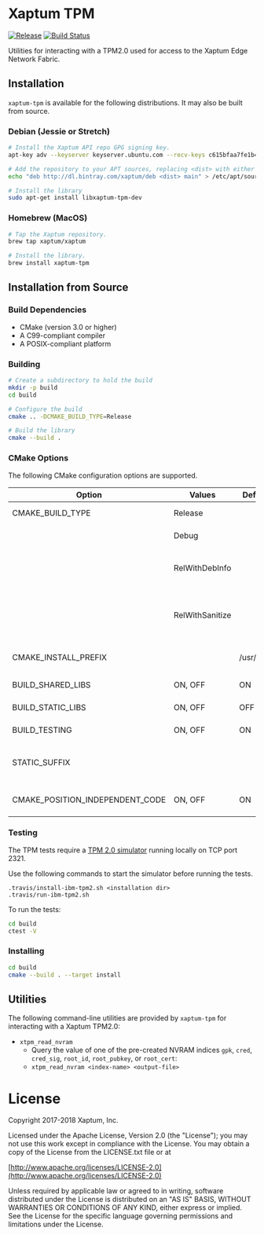 # Xaptum TPM

[![Release](https://img.shields.io/github/release/xaptum/xaptum-tpm.svg)](https://github.com/xaptum/xaptum-tpm/releases)
[![Build Status](https://travis-ci.org/xaptum/xaptum-tpm.svg?branch=master)](https://travis-ci.org/xaptum/xaptum-tpm)

Utilities for interacting with a TPM2.0 used for access to the Xaptum Edge Network Fabric.

## Installation

`xaptum-tpm` is available for the following distributions. It may also
be built from source.

### Debian (Jessie or Stretch)

``` bash
# Install the Xaptum API repo GPG signing key.
apt-key adv --keyserver keyserver.ubuntu.com --recv-keys c615bfaa7fe1b4ca

# Add the repository to your APT sources, replacing <dist> with either jessie or stretch.
echo "deb http://dl.bintray.com/xaptum/deb <dist> main" > /etc/apt/sources.list.d/xaptum.list

# Install the library
sudo apt-get install libxaptum-tpm-dev
```

### Homebrew (MacOS)

``` bash
# Tap the Xaptum repository.
brew tap xaptum/xaptum

# Install the library.
brew install xaptum-tpm
```

## Installation from Source

### Build Dependencies

* CMake (version 3.0 or higher)
* A C99-compliant compiler
* A POSIX-compliant platform

### Building

```bash
# Create a subdirectory to hold the build
mkdir -p build
cd build

# Configure the build
cmake .. -DCMAKE_BUILD_TYPE=Release

# Build the library
cmake --build .
```

### CMake Options

The following CMake configuration options are supported.

| Option                          | Values          | Default    | Description                                     |
|---------------------------------|-----------------|------------|-------------------------------------------------|
| CMAKE_BUILD_TYPE                | Release         |            | With full optimizations.                        |
|                                 | Debug           |            | With debug symbols.                             |
|                                 | RelWithDebInfo  |            | With full optimizations and debug symbols.      |
|                                 | RelWithSanitize |            | With address and undefined-behavior sanitizers. |
| CMAKE_INSTALL_PREFIX            | <string>        | /usr/local | The directory to install the library in.        |
| BUILD_SHARED_LIBS               | ON, OFF         | ON         | Build shared libraries.                         |
| BUILD_STATIC_LIBS               | ON, OFF         | OFF        | Build static libraries.                         |
| BUILD_TESTING                   | ON, OFF         | ON         | Build the test suite.                           |
| STATIC_SUFFIX                   | <string>        | <none>     | Appends a suffix to the static lib name.        |
| CMAKE_POSITION_INDEPENDENT_CODE | ON, OFF         | ON         | Compile static libs with `-fPIC`.               |

### Testing

The TPM tests require a [TPM 2.0
simulator](https://sourceforge.net/projects/ibmswtpm2/) running
locally on TCP port 2321.

Use the following commands to start the simulator before running the tests.
```
.travis/install-ibm-tpm2.sh <installation dir>
.travis/run-ibm-tpm2.sh
```

To run the tests:

```bash
cd build
ctest -V
```

### Installing

```bash
cd build
cmake --build . --target install
```

## Utilities
The following command-line utilities are provided by `xaptum-tpm` for interacting with a Xaptum TPM2.0:
- `xtpm_read_nvram`
  - Query the value of one of the pre-created NVRAM indices `gpk`, `cred`, `cred_sig`, `root_id`, `root_pubkey`, or `root_cert`:
  - `xtpm_read_nvram <index-name> <output-file>`

# License
Copyright 2017-2018 Xaptum, Inc.

Licensed under the Apache License, Version 2.0 (the "License"); you may not
use this work except in compliance with the License. You may obtain a copy of
the License from the LICENSE.txt file or at

[http://www.apache.org/licenses/LICENSE-2.0](http://www.apache.org/licenses/LICENSE-2.0)

Unless required by applicable law or agreed to in writing, software
distributed under the License is distributed on an "AS IS" BASIS, WITHOUT
WARRANTIES OR CONDITIONS OF ANY KIND, either express or implied. See the
License for the specific language governing permissions and limitations under
the License.
